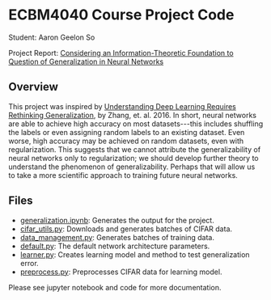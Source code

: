 # ECBM4040 Course Project Code

Student: Aaron Geelon So

Project Report:
[Considering an Information-Theoretic Foundation to Question of
Generalization in Neural
Networks](https://geelon.github.io/projects/files/2017-fall/neural-networks-final-report.pdf) 


## Overview

This project was inspired by [Understanding Deep Learning Requires
Rethinking Generalization](https://arxiv.org/pdf/1611.03530.pdf), by
Zhang, et. al. 2016. In short, neural networks are able to achieve
high accuracy on most datasets---this includes shuffling the labels or
even assigning random labels to an existing dataset. Even worse, high
accuracy may be achieved on random datasets, even with
regularization. This suggests that we cannot attribute the
generalizability of neural networks only to regularization; we should
develop further theory to understand the phenomenon of
generalizability. Perhaps that will allow us to take a more scientific
approach to training future neural networks.


## Files

- [generalization.ipynb](./generalization.ipynb): Generates the output
  for the project.
- [cifar_utils.py](./cifar_utils.py): Downloads and generates batches
  of CIFAR data.
- [data_management.py](./data_management.py): Generates batches of
  training data.
- [default.py](./default.py): The default network architecture
  parameters.
- [learner.py](./learner.py): Creates learning model and method to
  test generalization error.
- [preprocess.py](./preprocess.py): Preprocesses CIFAR data for
  learning model.

Please see jupyter notebook and code for more documentation.